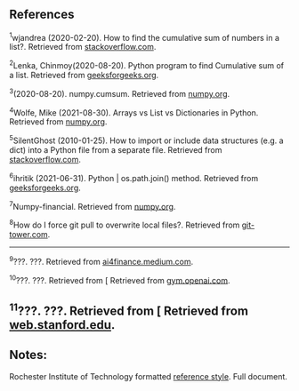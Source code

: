 ## References

<sup><a id="ref001">1</a></sup>wjandrea (2020-02-20). How to find the cumulative sum of numbers in a list?. Retrieved from [stackoverflow.com](https://stackoverflow.com/questions/15889131/how-to-find-the-cumulative-sum-of-numbers-in-a-list).

<sup><a id="ref002">2</a></sup>Lenka, Chinmoy(2020-08-20). Python program to find Cumulative sum of a list. Retrieved from [geeksforgeeks.org](https://www.geeksforgeeks.org/python-program-to-find-cumulative-sum-of-a-list/).

<sup><a id="ref003">3</a></sup>(2020-08-20). numpy.cumsum. Retrieved from [numpy.org](https://numpy.org/doc/stable/reference/generated/numpy.cumsum.html).

<sup><a id="ref004">4</a></sup>Wolfe, Mike (2021-08-30). Arrays vs List vs Dictionaries in Python. Retrieved from [numpy.org](https://python.plainenglish.io/arrays-vs-list-vs-dictionaries-47058fa19d4e).

<sup><a id="ref005">5</a></sup>SilentGhost (2010-01-25). How to import or include data structures (e.g. a dict) into a Python file from a separate file. Retrieved from [stackoverflow.com](https://stackoverflow.com/questions/2132985/how-to-import-or-include-data-structures-e-g-a-dict-into-a-python-file-from-a).

<sup><a id="ref006">6</a></sup>ihritik (2021-06-31). Python | os.path.join() method. Retrieved from [geeksforgeeks.org](https://www.geeksforgeeks.org/python-os-path-join-method/).

<sup><a id="ref007">7</a></sup>Numpy-financial. Retrieved from [numpy.org](https://numpy.org/numpy-financial/).

<sup><a id="ref008">8</a></sup>How do I force git pull to overwrite local files?. Retrieved from [git-tower.com](https://www.git-tower.com/learn/git/faq/git-force-pull/).

---
<sup><a id="ref009">9</a></sup>???. ???. Retrieved from [ai4finance.medium.com](hhttps://ai4finance.medium.com/a-data-scientists-approach-for-algorithmic-trading-using-deep-reinforcement-learning-an-be8da40b2230).

<sup><a id="ref010">10</a></sup>???. ???. Retrieved from [ Retrieved from [gym.openai.com](https://gym.openai.com/envs/CartPole-v1/).

<sup><a id="ref011">11</a></sup>???. ???. Retrieved from [ Retrieved from [web.stanford.edu](https://web.stanford.edu/class/psych209/Readings/SuttonBartoIPRLBook2ndEd.pdf).  
---


## Notes:
Rochester Institute of Technology formatted [reference style](https://library.rit.edu/citations/apa/case-study-apa). Full document.
